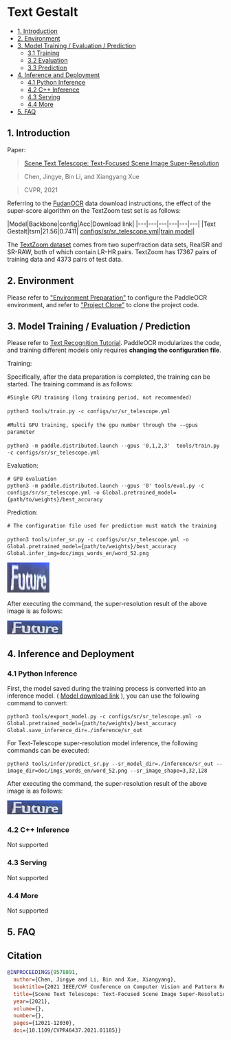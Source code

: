# Text Gestalt

- [1. Introduction](#1)
- [2. Environment](#2)
- [3. Model Training / Evaluation / Prediction](#3)
    - [3.1 Training](#3-1)
    - [3.2 Evaluation](#3-2)
    - [3.3 Prediction](#3-3)
- [4. Inference and Deployment](#4)
    - [4.1 Python Inference](#4-1)
    - [4.2 C++ Inference](#4-2)
    - [4.3 Serving](#4-3)
    - [4.4 More](#4-4)
- [5. FAQ](#5)


<a name="1"></a>
## 1. Introduction

Paper:
> [Scene Text Telescope: Text-Focused Scene Image Super-Resolution](https://openaccess.thecvf.com/content/CVPR2021/papers/Chen_Scene_Text_Telescope_Text-Focused_Scene_Image_Super-Resolution_CVPR_2021_paper.pdf)

> Chen, Jingye, Bin Li, and Xiangyang Xue

> CVPR, 2021

Referring to the [FudanOCR](https://github.com/FudanVI/FudanOCR/tree/main/scene-text-telescope) data download instructions, the effect of the super-score algorithm on the TextZoom test set is as follows:

|Model|Backbone|config|Acc|Download link|
|---|---|---|---|---|---|
|Text Gestalt|tsrn|21.56|0.7411| [configs/sr/sr_telescope.yml](../../configs/sr/sr_telescope.yml)|[train model](https://paddleocr.bj.bcebos.com/contribution/sr_telescope_train.tar)|

The [TextZoom dataset](https://paddleocr.bj.bcebos.com/dataset/TextZoom.tar) comes from two superfraction data sets, RealSR and SR-RAW, both of which contain LR-HR pairs. TextZoom has 17367 pairs of training data and 4373 pairs of test data.

<a name="2"></a>
## 2. Environment
Please refer to ["Environment Preparation"](./environment_en.md) to configure the PaddleOCR environment, and refer to ["Project Clone"](./clone_en.md) to clone the project code.


<a name="3"></a>
## 3. Model Training / Evaluation / Prediction

Please refer to [Text Recognition Tutorial](./recognition_en.md). PaddleOCR modularizes the code, and training different models only requires **changing the configuration file**.

Training:

Specifically, after the data preparation is completed, the training can be started. The training command is as follows:

```
#Single GPU training (long training period, not recommended)

python3 tools/train.py -c configs/sr/sr_telescope.yml

#Multi GPU training, specify the gpu number through the --gpus parameter

python3 -m paddle.distributed.launch --gpus '0,1,2,3'  tools/train.py -c configs/sr/sr_telescope.yml

```


Evaluation:

```
# GPU evaluation
python3 -m paddle.distributed.launch --gpus '0' tools/eval.py -c configs/sr/sr_telescope.yml -o Global.pretrained_model={path/to/weights}/best_accuracy
```

Prediction:

```
# The configuration file used for prediction must match the training

python3 tools/infer_sr.py -c configs/sr/sr_telescope.yml -o Global.pretrained_model={path/to/weights}/best_accuracy Global.infer_img=doc/imgs_words_en/word_52.png
```

![](../imgs_words_en/word_52.png)

After executing the command, the super-resolution result of the above image is as follows:

![](../imgs_results/sr_word_52.png)

<a name="4"></a>
## 4. Inference and Deployment

<a name="4-1"></a>
### 4.1 Python Inference

First, the model saved during the training process is converted into an inference model. ( [Model download link](https://paddleocr.bj.bcebos.com/contribution/Telescope_train.tar.gz) ), you can use the following command to convert:

```shell
python3 tools/export_model.py -c configs/sr/sr_telescope.yml -o Global.pretrained_model={path/to/weights}/best_accuracy Global.save_inference_dir=./inference/sr_out
```

For Text-Telescope super-resolution model inference, the following commands can be executed:

```
python3 tools/infer/predict_sr.py --sr_model_dir=./inference/sr_out --image_dir=doc/imgs_words_en/word_52.png --sr_image_shape=3,32,128

```

After executing the command, the super-resolution result of the above image is as follows:

![](../imgs_results/sr_word_52.png)


<a name="4-2"></a>
### 4.2 C++ Inference

Not supported

<a name="4-3"></a>
### 4.3 Serving

Not supported

<a name="4-4"></a>
### 4.4 More

Not supported

<a name="5"></a>
## 5. FAQ


## Citation

```bibtex
@INPROCEEDINGS{9578891,
  author={Chen, Jingye and Li, Bin and Xue, Xiangyang},
  booktitle={2021 IEEE/CVF Conference on Computer Vision and Pattern Recognition (CVPR)},
  title={Scene Text Telescope: Text-Focused Scene Image Super-Resolution},
  year={2021},
  volume={},
  number={},
  pages={12021-12030},
  doi={10.1109/CVPR46437.2021.01185}}
```
